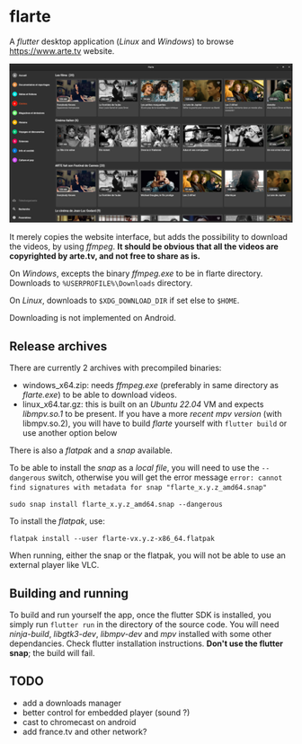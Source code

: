 # flarte

A *flutter* desktop application (*Linux* and *Windows*) to browse https://www.arte.tv website.

<img width="640" src="./screenshots/2023-05-18T23-34-19.png" />

It merely copies the website interface, but adds the possibility to download the videos, by using *ffmpeg*.
**It should be obvious that all the videos are copyrighted by arte.tv, and not free to share as is.**

On *Windows*, excepts the binary *ffmpeg.exe* to be in flarte directory. Downloads to `%USERPROFILE%\Downloads` directory.

On *Linux*, downloads to `$XDG_DOWNLOAD_DIR` if set else to `$HOME`.

Downloading is not implemented on Android.

## Release archives

There are currently 2 archives with precompiled binaries:

- windows_x64.zip:  needs *ffmpeg.exe* (preferably in same directory as *flarte.exe*) to be able to download videos.
- linux_x64.tar.gz: this is built on an *Ubuntu 22.04* VM and expects *libmpv.so.1* to be present. If you have a more *recent mpv version* (with libmpv.so.2), you will have to build *flarte* yourself with `flutter build` or use another option below

There is also a *flatpak* and a *snap* available.

To be able to install the *snap* as a *local file*, you will need to use the `--dangerous` switch, otherwise you will get the error message `error: cannot find signatures with metadata for snap "flarte_x.y.z_amd64.snap"`

    sudo snap install flarte_x.y.z_amd64.snap --dangerous

To install the *flatpak*, use:

    flatpak install --user flarte-vx.y.z-x86_64.flatpak

When running, either the snap or the flatpak, you will not be able to use an external player like VLC.

## Building and running

To build and run yourself the app, once the flutter SDK is installed, you simply run `flutter run` in the directory of the source code. You will need *ninja-build*, *libgtk3-dev*, *libmpv-dev* and *mpv* installed with some other dependancies. Check flutter installation instructions. **Don't use the flutter snap**; the build will fail.

## TODO

- add a downloads manager
- better control for embedded player (sound ?)
- cast to chromecast on android
- add france.tv and other network?
